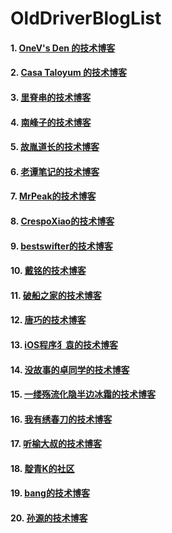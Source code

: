 # OldDriverBlogList

#### 1. [OneV's Den 的技术博客](https://onevcat.com/2016/08/notification/)

#### 2. [Casa Taloyum 的技术博客](http://casatwy.com/)

#### 3. [里脊串的技术博客](http://adad184.com/2015/08/11/practice-in-mapview-navigation-with-URI/)

#### 4. [南峰子的技术博客](http://southpeak.github.io/)

#### 5. [故胤道长的技术博客](http://www.jianshu.com/users/8d5b91490ca5/latest_articles)

#### 6. [老谭笔记的技术博客](http://www.tanhao.me)

#### 7. [MrPeak的技术博客](http://mrpeak.cn)

#### 8. [CrespoXiao的技术博客](http://www.jianshu.com/users/850cf1ff06d3/latest_articles)

#### 9. [bestswifter的技术博客](http://www.jianshu.com/users/3e55748920d2/latest_articles)

#### 10. [戴铭的技术博客](http://www.jianshu.com/users/9a4903d7e3d1/latest_articles)

#### 11. [破船之家的技术博客](http://beyondvincent.com)

#### 12. [唐巧的技术博客](http://blog.devtang.com)

#### 13. [iOS程序犭袁的技术博客](http://www.jianshu.com/users/96a14318a4de/latest_articles)

#### 14. [没故事的卓同学的技术博客](http://www.jianshu.com/users/88a056103c02/latest_articles)

#### 15. [一缕殇流化隐半边冰霜的技术博客](http://www.jianshu.com/users/12201cdd5d7a/latest_articles)

#### 16. [我有绣春刀的技术博客](https://xiuchundao.me/)

#### 17. [听榆大叔的技术博客](http://nathanli.cn)

#### 18. [靛青K的社区](http://t.swift.gg/u/靛青K)

#### 19. [bang的技术博客](http://blog.cnbang.net)

#### 20. [孙源的技术博客](http://blog.sunnyxx.com)

